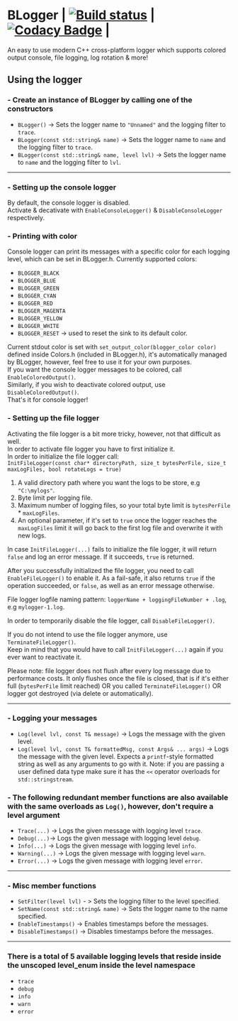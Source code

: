 # BLogger | [![Build status](https://ci.appveyor.com/api/projects/status/nbwtd4mu4cjmnjcm?svg=true)](https://ci.appveyor.com/project/8infy/blogger) | [![Codacy Badge](https://api.codacy.com/project/badge/Grade/19f939802f724ad4a53854068325f0a3)](https://www.codacy.com/app/8infy/BLogger?utm_source=github.com&amp;utm_medium=referral&amp;utm_content=8infy/BLogger&amp;utm_campaign=Badge_Grade) |

An easy to use modern C++ cross-platform logger which supports colored output console, file logging, log rotation & more!

## Using the logger
### - Create an instance of BLogger by calling one of the constructors 
-   `BLogger()` -> Sets the logger name to `"Unnamed"` and the logging filter to `trace`.
-   `BLogger(const std::string& name)` -> Sets the logger name to `name` and the logging filter to `trace`.
-   `BLogger(const std::string& name, level lvl)` -> Sets the logger name to `name` and the logging filter to `lvl`.
---
### - Setting up the console logger
By default, the console logger is disabled.  
Activate & decativate with `EnableConsoleLogger()` & `DisableConsoleLogger` respectively.
### - Printing with color
Console logger can print its messages with a specific color for each logging level, which can be set in BLogger.h.
Currently supported colors:
-   `BLOGGER_BLACK`
-   `BLOGGER_BLUE`
-   `BLOGGER_GREEN`
-   `BLOGGER_CYAN`
-   `BLOGGER_RED`
-   `BLOGGER_MAGENTA`
-   `BLOGGER_YELLOW`
-   `BLOGGER_WHITE`
-   `BLOGGER_RESET` -> used to reset the sink to its default color.  

Current stdout color is set with `set_output_color(blogger_color color)` defined inside Colors.h (included in BLogger.h), it's automatically managed by BLogger, however, feel free to use it for your own purposes.  
If you want the console logger messages to be colored, call `EnableColoredOutput()`.  
Similarly, if you wish to deactivate colored output, use `DisableColoredOutput()`.  
That's it for console logger!

### - Setting up the file logger
Activating the file logger is a bit more tricky, however, not that difficult as well.  
In order to activate file logger you have to first initialize it.  
In order to initialize the file logger call:  
`InitFileLogger(const char* directoryPath, size_t bytesPerFile, size_t maxLogFiles, bool rotateLogs = true)`  
1.  A valid directory path where you want the logs to be store, e.g `"C:\mylogs"`.  
2.  Byte limit per logging file.  
3.  Maximum number of logging files, so your total byte limit is `bytesPerFile` * `maxLogFiles`.  
4.  An optional parameter, if it's set to `true` once the logger reaches the `maxLogFiles` limit it will go back to the first log file and overwrite it with new logs.  

In case `InitFileLogger(...)` fails to initialize the file logger, it will return `false` and log an error message. If it succeeds, `true` is returned.  

After you successfully initialized the file logger, you need to call `EnableFileLogger()` to enable it. As a fail-safe, it also returns `true` if the operation succeeded, or `false`, as well as an error message otherwise.   

File logger logfile naming pattern: `loggerName + loggingFileNumber + .log`, e.g `mylogger-1.log`.  

In order to temporarily disable the file logger, call `DisableFileLogger()`.  

If you do not intend to use the file logger anymore, use `TerminateFileLogger()`.   
Keep in mind that you would have to call `InitFileLogger(...)` again if you ever want to reactivate it.  

Please note: file logger does not flush after every log message due to performance costs. It only flushes once the file is closed, that is if it's either full (`bytesPerFile` limit reached) OR you called `TerminateFileLogger()` OR logger got destroyed (via delete or automatically). 

---
### - Logging your messages
-   `Log(level lvl, const T& message)` -> Logs the message with the given level.  
-   `Log(level lvl, const T& formattedMsg, const Args& ... args)` -> Logs the message with the given level. Expects a `printf`-style formatted string as well as any arguments to go with it. Note: if you are passing a user defined data type make sure it has the `<<` operator overloads for `std::stringstream`.  
### - The following redundant member functions are also available with the same overloads as `Log()`, however, don't require a level argument
-   `Trace(...)` -> Logs the given message with logging level `trace`.
-   `Debug(...)`-> Logs the given message with logging level `debug`.
-   `Info(...)` -> Logs the given message with logging level `info`.
-   `Warning(...)` -> Logs the given message with logging level `warn`.
-   `Error(...)` -> Logs the given message with logging level `error`.
---
### - Misc member functions
-   `SetFilter(level lvl)` - > Sets the logging filter to the level specified.
-   `SetName(const std::string& name)` -> Sets the logger name to the name specified.
-   `EnableTimestamps()` -> Enables timestamps before the messages.
-   `DisableTimestamps()` -> Disables timestamps before the messages.
---
### There is a total of 5 available logging levels that reside inside the unscoped level_enum inside the level namespace
-   `trace`
-   `debug`
-   `info`
-   `warn`
-   `error`
